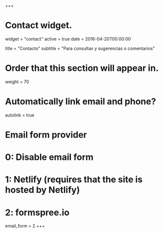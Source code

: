 +++
# Contact widget.
widget = "contact"
active = true
date = 2016-04-20T00:00:00

title = "Contacto"
subtitle = "Para consultas y sugerencias o comentarios"

# Order that this section will appear in.
weight = 70

# Automatically link email and phone?
autolink = true

# Email form provider
#   0: Disable email form
#   1: Netlify (requires that the site is hosted by Netlify)
#   2: formspree.io
email_form = 2
+++

